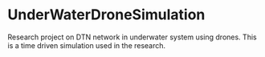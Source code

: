 # UnderWaterDroneSimulation
Research project on DTN network in underwater system using drones. This is a time driven simulation used in the research.
